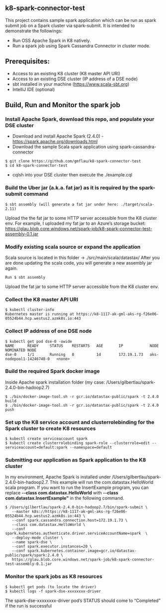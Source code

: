 ## k8-spark-connector-test
This project contains sample spark application which can be run as spark submit job on a Spark cluster via spark-submit.  It is intended to demonstrate the followings:
* Run OSS Apache Spark in K8 natively.
* Run a spark job using Spark Cassandra Connector in cluster mode.

## Prerequisites:
* Access to an existing K8 cluster (K8 master API URI)
* Access to an existing DSE cluster (IP address of a DSE node)
* sbt installed in your machine (https://www.scala-sbt.org)
* IntelliJ IDE (optional)

## Build, Run and Monitor the spark job

### Install Apache Spark, download this repo, and populate your DSE cluster
* Download and install Apache Spark (2.4.0) - https://spark.apache.org/downloads.html
* Download the sample Scala spark application using spark-cassandra-connector
```
$ git clone https://github.com/gmflau/k8-spark-connector-test 
$ cd k8-spark-connector-test
```
* cqlsh into your DSE cluster then execute the ./example.cql


### Build the Uber jar (a.k.a. fat jar) as it is required by the spark-submit command
```
$ sbt assembly (will generate a fat jar under here: ./target/scala-2.11)
```
Upload the the fat jar to some HTTP server accessible from the K8 cluster env.
For example, I uploaded my fat jar to an Azure’s storage bucket:
https://glau.blob.core.windows.net/spark-job/k8-spark-connector-test-assembly-0.1.jar


### Modify existing scala source or expand the application
Scala source is located in this folder -> ./src/main/scala/datastax/
After you are done updating the scala code, you will generate a new assembly jar again.
```
Run $ sbt assembly 
```
Upload the fat jar to some HTTP server accessible from the K8 cluster env.

### Collect the K8 master API URI
```
$ kubectl cluster-info
Kubernetes master is running at https://k8-1117-ak-gml-aks-rg-f26e06-05524b44.hcp.westus2.azmk8s.io:443
```


### Collect IP address of one DSE node
```
$ kubectl get pod dse-0 -owide
NAME      READY     STATUS    RESTARTS   AGE       IP            NODE                       NOMINATED NODE
dse-0     1/1       Running   0          1d        172.19.1.73   aks-nodepool1-14246748-0   <none>

```

### Build the required Spark docker image
Inside Apache spark installation folder (my case: /Users/gilbertlau/spark-2.4.0-bin-hadoop2.7)
```
$ ./bin/docker-image-tool.sh -r gcr.io/datastax-public/spark -t 2.4.0 build
$ ./bin/docker-image-tool.sh -r gcr.io/datastax-public/spark -t 2.4.0 push
```


### Set up the K8 service account and clusterrolebinding for the Spark cluster to create K8 resources
```
$ kubectl create serviceaccount spark
$ kubectl create clusterrolebinding spark-role --clusterrole=edit --serviceaccount=default:spark --namespace=default
```


### Submitting our application as Spark application to the K8 cluster
In my environment, Apache Spark is installed under /Users/gilbertlau/spark-2.4.0-bin-hadoop2.7. This example will run the com.datastax.HelloWorld scala program. If you want to run the InsertExample program, you can replace **--class com.datastax.HelloWorld** with **--class com.datastax.InsertExample"** in the following command.
```
$ /Users/gilbertlau/spark-2.4.0-bin-hadoop2.7/bin/spark-submit \
   --master k8s://https://k8-1117-ak-gml-aks-rg-f26e06-05524b44.hcp.westus2.azmk8s.io:443 \
   --conf spark.cassandra.connection.host=172.19.1.73 \
   --class com.datastax.HelloWorld \
   --conf spark.kubernetes.authenticate.driver.serviceAccountName=spark  \
   --deploy-mode cluster \
   --name spark-dse \
   --conf spark.executor.instances=20 \
   --conf spark.kubernetes.container.image=gcr.io/datastax-public/spark/spark:2.4.0 \
   https://glau.blob.core.windows.net/spark-job/k8-spark-connector-test-assembly-0.1.jar
```


### Monitor the spark jobs as K8 resources
```
$ kubectl get pods (to locate the driver) 
$ kubectl logs -f spark-dse-xxxxxxxx-driver
```
The spark-dse-xxxxxxxx-driver pod’s STATUS should come to “Completed” if the run is successful

